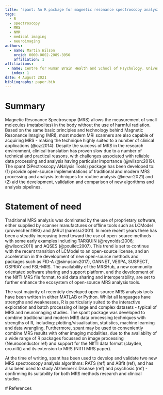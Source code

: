 ```yaml
---
title: 'spant: An R package for magnetic resonance spectroscopy analysis'
tags:
  - R
  - spectroscopy
  - MRS
  - NMR
  - medical imaging
  - neuroimaging
authors:
  - name: Martin Wilson
    orcid: 0000-0002-2089-3956
    affiliation: 1
affiliations:
 - name: Centre for Human Brain Health and School of Psychology, University of Birmingham, Birmingham, UK
   index: 1
date: 4 August 2021
bibliography: paper.bib
---
```


# Summary

Magnetic Resonance Spectroscopy (MRS) allows the measurement of small molecules (metabolites) in the body without the use of harmful radiation. Based on the same basic principles and technology behind Magnetic Resonance Imaging (MRI), most modern MRI scanners are also capable of acquiring MRS - making the technique highly suited to a number of clinical applications (@oz:2014). Despite the success of MRS in the research environment, clinical translation has proven slow due to a number of technical and practical reasons, with challenges associated with reliable data processing and analysis having particular importance (@wilson:2019). The spant (SPectroscopy ANalysis Tools) package has been developed to: (1) provide open-source implementations of traditional and modern MRS processing and analysis techniques for routine analysis (@near:2021) and (2) aid the development, validation and comparison of new algorithms and analysis pipelines.

# Statement of need

Traditional MRS analysis was dominated by the use of proprietary software, either supplied by scanner manufactures or offline tools such as LCModel (provencher:1993) and jMRUI (naressi:2001). In more recent years there has been a steadily increasing trend toward the use of open-source methods - with some early examples including TARQUIN (@reynolds:2006; @wilson:2011) and AQSES (@poullet:2007). This trend is set to continue with the recent transition of LCModel to an open-source license, and an acceleration in the development of new open-source methods and packages such as FID-A (@simpson:2017), GANNET, VESPA, SUSPECT, OSPRAY and FSL-MRS. The availability of the MRSHub, a new community orientated software sharing and support platform, and the development of the NIfTI MRS file format, to aid data sharing and interoperability, are set to further enhance the ecosystem of open-source MRS analysis tools.

The vast majority of recentely developed open-source MRS analysis tools have been written in either MATLAB or Python. Whilst all languages have strengths and weaknesses, R is particularly suited to the interactive exploration and batch processing of large and complex datasets - typical of MRS and neuroimaging studies. The spant package was developed to combine traditional  and modern MRS data processing techniques with strengths of R, including: plotting/visualisation, statistics, machine learning and data wrangling. Furthermore, spant may be used to conveniently combine MRS results with other imaging modalities, due to the availabilty of a wide range of R packages focussed on image processing (Neuroconductor ref) and support for the NIfTI data format (clayden, oro.nifti) and its extension to MRS (NIfTI MRS paper).

At the time of writing, spant has been used to develop and validate two new MRS spectroscopy analysis algorithms: RATS (ref) and ABfit (ref), and has also been used to study Alzheimer’s Disease (ref) and psychosis (ref) - confirming its suitability for both MRS methods research and clinical studies.

<!---

The availablilty of spant on CRAN provides a straightforward route for installation on Windows, Linux and Mac lowering barr

 - ultimately 

An MRS analysis pipeline is typically composed of the following steps *ref jamie processing paper*:

1) processing : raw signals from the scanner are combined and manipulated to enhance the metabolite signals and supress artefacts. In the case of magnetic resonance spectroscopic imaging (MRSI), spectra are also mapped to spatial locations in a process known as reconstruction.
2) analysis : spectra typically undergo a non-linear fitting procedure to extract unscaled metabolite levels based on prior knowledge of individual metabolite spectra (basis set).
3) quantification : metabolite levels are scaled to meaningful values, such as ratios between two or more metabolites or absolute concentrations.

initatives and tools to support effective data sharing (NIFTI MRS and tools) 

R and RStudio provide a natural environment for this higher level analysis - with advanced and mature tools to interactively organise, visualise and perform a wide range of statistical tests on complex datasets. In addition, reproducible research...

Neuroconductor, ref John Clayden nifti package.

FID/A ref

TARQUIN, LCModel - mainly fitting
OSPRAY, FSL-MRS, VESPA

open methods

emphasis on batch processing

TODO @wilson:2011

Different methods are known to produce different results (Georg paper)

NIfTI MRS format

Data simulation / Monte-Carlo stuff

TODO @simpson:2017

Reproducable reserach - does raw data processing, fitting, MRS visualisation, subject level stat

---!>

# References